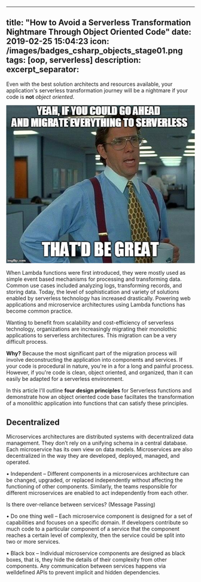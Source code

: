
---
title:  "How to Avoid a Serverless Transformation Nightmare Through Object Oriented Code"
date:   2019-02-25 15:04:23
icon: /images/badges_csharp_objects_stage01.png
tags: [oop, serverless]
description: 
excerpt_separator: 
---
Even with the best solution architects and resources available, your application's serverless transformation journey will be a nightmare if your code is **not** *object oriented*.
<!--more-->

![serverless_meme](/images/2u3jzm.jpg)

When Lambda functions were first introduced, they were mostly used as simple event based mechanisms for processing and transforming data. Common use cases included analyzing logs, transforming records, and storing data. Today, the level of sophistication and variety of solutions enabled by serverless technology has increased drastically. Powering web applications and microservice architectures using Lambda functions has become common practice.

Wanting to benefit from scalability and cost-efficiency of serverless technology, organizations are increasingly migrating their monolothic applications to serverless architectures. This migration can be a very difficult process.

**Why?** Because the most significant part of the migration process will involve deconstructing the application into components and services. If your code is procedural in nature, you're in a for a long and painful process. However, if you're code is clean, object oriented, and organized, than it can easily be adapted for a serverless environment.

In this article I'll outline **four design principles** for Serverless functions and demonstrate how an object oriented code base faciltates the transformation of a monolithic application into functions that can satisfy these principles.

## Decentralized

Microservices architectures are distributed systems
with decentralized data management. They don’t rely on a unifying
schema in a central database. Each microservice has its own view on
data models. Microservices are also decentralized in the way they are
developed, deployed, managed, and operated.

• Independent – Different components in a microservices architecture
can be changed, upgraded, or replaced independently without affecting
the functioning of other components. Similarly, the teams responsible
for different microservices are enabled to act independently from each
other.

 Is there over-reliance between services? (Message Passing)
 
 
• Do one thing well – Each microservice component is designed for a
set of capabilities and focuses on a specific domain. If developers
contribute so much code to a particular component of a service that the
component reaches a certain level of complexity, then the service could
be split into two or more services.

• Black box – Individual microservice components are designed as black
boxes, that is, they hide the details of their complexity from other
components. Any communication between services happens via welldefined APIs to prevent implicit and hidden dependencies.
